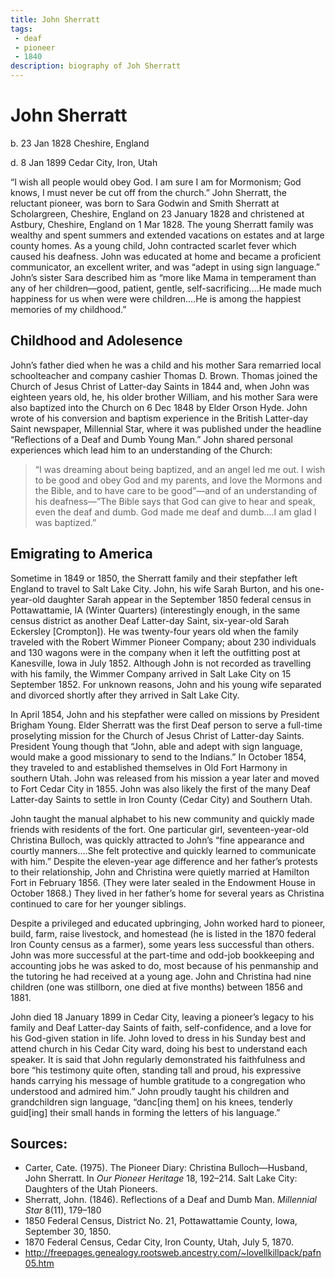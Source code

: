 ```yaml
---
title: John Sherratt
tags: 
 - deaf
 - pioneer
 - 1840
description: biography of Joh Sherratt
---
```


# John Sherratt

b. 23 Jan 1828 Cheshire, England

d. 8 Jan 1899 Cedar City, Iron, Utah

“I wish all people would obey God. I am sure I am for Mormonism; God knows, I must never be cut off from the church.” John Sherratt, the reluctant pioneer, was born to Sara Godwin and Smith Sherratt at Scholargreen, Cheshire, England on 23 January 1828 and christened at Astbury, Cheshire, England on 1 Mar 1828. The young Sherratt family was wealthy and spent summers and extended vacations on estates and at large county homes. As a young child, John contracted scarlet fever which caused his deafness. John was educated at home and became a proficient communicator, an excellent writer, and was “adept in using sign language.” John’s sister Sara described him as “more like Mama in temperament than any of her children—good, patient, gentle, self-sacrificing....He made much happiness for us when were were children....He is among the happiest memories of my childhood.” 

## Childhood and Adolesence
John’s father died when he was a child and his mother Sara remarried local schoolteacher and company cashier Thomas D. Brown. Thomas joined the Church of Jesus Christ of Latter-day Saints in 1844 and, when John was eighteen years old, he, his older brother William, and his mother Sara were also baptized into the Church on 6 Dec 1848 by Elder Orson Hyde. John wrote of his conversion and baptism experience in the British Latter-day Saint newspaper, Millennial Star, where it was published under the headline “Reflections of a Deaf and Dumb Young Man.” John shared personal experiences which lead him to an understanding of the Church:
> “I was dreaming about being baptized, and an angel led me out. I wish to be good and obey God and my parents, and love the Mormons and the Bible, and to have care to be good”—and of an understanding of his deafness—”The Bible says that God can give to hear and speak, even the deaf and dumb. God made me deaf and dumb....I am glad I was baptized.”

## Emigrating to America
Sometime in 1849 or 1850, the Sherratt family and their stepfather left England to travel to Salt Lake City. John, his wife Sarah Burton, and his one-year-old daughter Sarah appear in the September 1850 federal census in Pottawattamie, IA (Winter Quarters) (interestingly enough, in the same census district as another Deaf Latter-day Saint, six-year-old Sarah Eckersley [Crompton]). He was twenty-four years old when the family traveled with the Robert Wimmer Pioneer Company; about 230 individuals and 130 wagons were in the company when it left the outfitting post at Kanesville, Iowa in July 1852. Although John is not recorded as travelling with his family, the Wimmer Company arrived in Salt Lake City on 15 September 1852. For unknown reasons, John and his young wife separated and divorced shortly after they arrived in Salt Lake City.

In April 1854, John and his stepfather were called on missions by President Brigham Young. Elder Sherratt was the first Deaf person to serve a full-time proselyting mission for the Church of Jesus Christ of Latter-day Saints. President Young though that “John, able and adept with sign language, would make a good missionary to send to the Indians.” In October 1854, they traveled to and established themselves in Old Fort Harmony in southern Utah. John was released from his mission a year later and moved to Fort Cedar City in 1855. John was also likely the first of the many Deaf Latter-day Saints to settle in Iron County (Cedar City) and Southern Utah. 

John taught the manual alphabet to his new community and quickly made friends with residents of the fort. One particular girl, seventeen-year-old Christina Bulloch, was quickly attracted to John’s “fine appearance and courtly manners....She felt protective and quickly learned to communicate with him.” Despite the eleven-year age difference and her father’s protests to their relationship, John and Christina were quietly married at Hamilton Fort in February 1856. (They were later sealed in the Endowment House in October 1868.) They lived in her father’s home for several years as Christina continued to care for her younger siblings.

Despite a privileged and educated upbringing, John worked hard to pioneer, build, farm, raise livestock, and homestead (he is listed in the 1870 federal Iron County census as a farmer), some years less successful than others. John was more successful at the part-time and odd-job bookkeeping and accounting jobs he was asked to do, most because of his penmanship and the tutoring he had received at a young age. John and Christina had nine children (one was stillborn, one died at five months) between 1856 and 1881. 

John died 18 January 1899 in Cedar City, leaving a pioneer’s legacy to his family and Deaf Latter-day Saints of faith, self-confidence, and a love for his God-given station in life. John loved to dress in his Sunday best and attend church in his Cedar City ward, doing his best to understand each speaker. It is said that John regularly demonstrated his faithfulness and bore “his testimony quite often, standing tall and proud, his expressive hands carrying his message of humble gratitude to a congregation who understood and admired him.” John proudly taught his children and grandchildren sign language, “danc[ing them] on his knees, tenderly guid[ing] their small hands in forming the letters of his language.”

## Sources:
* Carter, Cate. (1975). The Pioneer Diary: Christina Bulloch—Husband, John Sherratt. In *Our Pioneer Heritage* 18, 192–214. Salt Lake City: Daughters of the Utah Pioneers.
* Sherratt, John. (1846). Reflections of a Deaf and Dumb Man. *Millennial Star* 8(11), 179–180
* 1850 Federal Census, District No. 21, Pottawattamie County, Iowa, September 30, 1850.
* 1870 Federal Census, Cedar City, Iron County, Utah, July 5, 1870.
* http://freepages.genealogy.rootsweb.ancestry.com/~lovellkillpack/pafn05.htm
